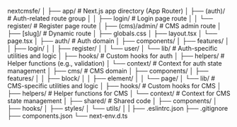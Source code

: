 nextcmsfe/
│
├── app/                      # Next.js app directory (App Router)
│   ├── (auth)/               # Auth-related route group
│   │   ├── login/            # Login page route
│   │   └── register/         # Register page route
│   ├── (cms)/admin/          # CMS admin route
│   ├── [slug]/               # Dynamic route
│   ├── globals.css
│   ├── layout.tsx
│   └── page.tsx
│
├── auth/                     # Auth domain
│   ├── components/
│   ├── features/
│   │   ├── login/
│   │   ├── register/
│   │   └── user/
│   └── lib/                  # Auth-specific utilities and logic
│       ├── hooks/            # Custom hooks for auth
│       ├── helpers/          # Helper functions (e.g., validation)
│       └── context/          # Context for auth state management
│
├── cms/                      # CMS domain
│   ├── components/
│   ├── features/
│   │   ├── block/
│   │   ├── element/
│   │   └── page/
│   └── lib/                  # CMS-specific utilities and logic
│       ├── hooks/            # Custom hooks for CMS
│       ├── helpers/          # Helper functions for CMS
│       └── context/          # Context for CMS state management
│
├── shared/                   # Shared code
│   ├── components/
│   ├── hooks/
│   ├── styles/
│   └── utils/
│
|
├── .eslintrc.json
├── .gitignore
├── components.json
└── next-env.d.ts